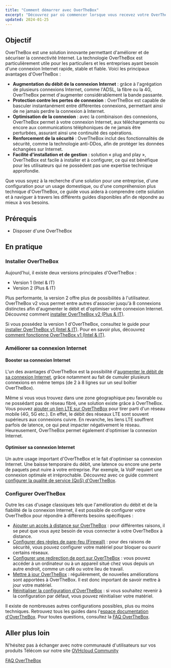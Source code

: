 ```yaml
---
title: "Comment démarrer avec OverTheBox"
excerpt: "Découvrez par où commencer lorsque vous recevez votre OverTheBox"
updated: 2024-01-25
---
```


## Objectif

OverTheBox est une solution innovante permettant d'améliorer et de sécuriser la connectivité Internet. La technologie OverTheBox est particulièrement utile pour les particuliers et les entreprises ayant besoin d'une connexion Internet rapide, stable et fiable. Voici les principaux avantages d'OverTheBox :

-	**Augmentation du débit de la connexion Internet** : grâce à l'agrégation de plusieurs connexions Internet, comme l'ADSL, la fibre ou la 4G, OverTheBox permet d'augmenter considérablement la bande passante.
-	**Protection contre les pertes de connexion** : OverTheBox est capable de basculer instantanément entre différentes connexions, permettant ainsi de ne jamais perdre la connexion à Internet.
-	**Optimisation de la connexion** : avec la combinaison des connexions, OverTheBox permet à votre connexion Internet, aux téléchargements ou encore aux communications téléphoniques de ne jamais être perturbées, assurant ainsi une continuité des opérations.
-	**Renforcement de la sécurité** : OverTheBox inclut des fonctionnalités de sécurité, comme la technologie anti-DDos, afin de protéger les données échangées sur Internet.
-	**Facilité d'installation et de gestion** : solution « plug and play », OverTheBox est facile à installer et à configurer, ce qui est bénéfique pour les utilisateurs qui ne possèdent pas une expertise technique approfondie.

Que vous soyez à la recherche d'une solution pour une entreprise, d'une configuration pour un usage domestique, ou d'une compréhension plus technique d'OverTheBox, ce guide vous aidera à comprendre cette solution et à naviguer à travers les différents guides disponibles afin de répondre au mieux à vos besoins.

## Prérequis

- Disposer d'une OverTheBox

## En pratique

### Installer OverTheBox

Aujourd'hui, il existe deux versions principales d'OverTheBox :

-	Version 1 (Intel & IT)
-	Version 2 (Plus & IT)

Plus performante, la version 2 offre plus de possibilités à l'utilisateur. OverTheBox v2 vous permet entre autres d'associer jusqu'à 8 connexions distinctes afin d'augmenter le débit et d'optimiser votre connexion Internet. Découvrez comment [installer OverTheBox v2 (Plus & IT)](/pages/web_cloud/internet/overthebox/plus_itv2_installation/).

Si vous possédez la version 1 d'OverTheBox, consultez le guide pour [installer OverTheBox v1 (Intel & IT)](/pages/web_cloud/internet/overthebox/intel_itv1_installation/). Pour en savoir plus, découvrez [comment fonctionne OverTheBox v1 (Intel & IT)](/pages/web_cloud/internet/overthebox/install_comment_fonctionne_overthebox_v1/).

### Améliorer sa connexion Internet

#### Booster sa connexion Internet

L'un des avantages d'OverTheBox est la possibilité d'[augmenter le débit de sa connexion Internet](https://www.ovhtelecom.fr/overthebox/booster-connexion.xml), grâce notamment au fait de cumuler plusieurs connexions en même temps (de 2 à 8 lignes sur un seul boîtier OverTheBox).

Même si vous vous trouvez dans une zone géographique peu favorable ou ne possédant pas de réseau fibré, une solution existe grâce à OverTheBox. Vous pouvez [ajouter un lien LTE sur OverTheBox](/pages/web_cloud/internet/overthebox/plus_itv2_lte/) pour tirer parti d'un réseau mobile (4G, 5G etc.). En effet, le débit des réseaux LTE sont souvent supérieurs aux connexions cuivre. En revanche, les liens LTE souffrent parfois de latence, ce qui peut impacter négativement le réseau. Heureusement, OverTheBox permet également d'optimiser la connexion Internet.

#### Optimiser sa connexion Internet

Un autre usage important d'OverTheBox et le fait d'optimiser sa connexion Internet. Une baisse temporaire du débit, une latence ou encore une perte de paquets peut nuire à votre entreprise. Par exemple, la VoIP requiert une connexion optimale et irréprochable. Découvrez avec ce guide comment [configurer la qualité de service (QoS) d'OverTheBox](/pages/web_cloud/internet/overthebox/config_qos/).

### Configurer OverTheBox

Outre les cas d'usage classiques tels que l'amélioration du débit et de la fiabilité de la connexion Internet, il est possible de configurer votre OverTheBox pour répondre à différents besoins spécifiques :
-	[Ajouter un accès à distance sur OverTheBox](/pages/web_cloud/internet/overthebox/middle_acces_a_distance/) : pour différentes raisons, il se peut que vous ayez besoin de vous connecter à votre OverTheBox à distance.
-	[Configurer des règles de pare-feu (Firewall)](/pages/web_cloud/internet/overthebox/advanced_regles_firewall/) : pour des raisons de sécurité, vous pouvez configurer votre matériel pour bloquer ou ouvrir certains réseaux.
-	[Configurer une redirection de port sur OverTheBox](/pages/web_cloud/internet/overthebox/middle_redirection_de_port/) : vous pouvez accéder à un ordinateur ou à un appareil situé chez vous depuis un autre endroit, comme un café ou votre lieu de travail.
-	[Mettre à jour OverTheBox](/pages/web_cloud/internet/overthebox/config_upgrade/) : régulièrement, de nouvelles améliorations sont apportées à OverTheBox. Il est donc important de savoir mettre à jour votre matériel.
-	[Réinitialiser la configuration d'OverTheBox](/pages/web_cloud/internet/overthebox/config_reset/) : si vous souhaitez revenir à la configuration par défaut, vous pouvez réinitialiser votre matériel.

Il existe de nombreuses autres configurations possibles, plus ou moins techniques. Retrouvez tous les guides dans l'[espace documentation d'OverTheBox](https://help.ovhcloud.com/csm/fr-documentation-web-cloud-internet-overthebox?id=kb_browse_cat&kb_id=e17b4f25551974502d4c6e78b7421955&kb_category=ba44d955f49801102d4ca4d466a7fdf8). Pour toutes questions, consultez la [FAQ OverTheBox](/pages/web_cloud/internet/overthebox/install_faq/).

## Aller plus loin

N'hésitez pas à échanger avec notre communauté d'utilisateurs sur vos produits Télécom sur notre site [OVHcloud Community](https://community.ovh.com/c/telecom)

[FAQ OverTheBox](/pages/web_cloud/internet/overthebox/install_faq/)